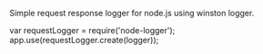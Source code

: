 Simple request response logger for node.js using winston logger.

var requestLogger = require('node-logger');
app.use(requestLogger.create(logger));